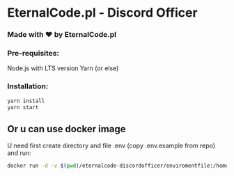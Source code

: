 # EternalCode.pl - Discord Officer

### Made with ❤ by EternalCode.pl

### Pre-requisites:

Node.js with LTS version
Yarn (or else)

### Installation:

```bash
yarn install
yarn start
```

## Or u can use docker image
U need first create directory and file .env (copy .env.example from repo) and run:
```bash
docker run -d -v $(pwd)/eternalcode-discordofficer/enviromentfile:/home/eternalcode/.env eternalcode/discordofficer:latest
```